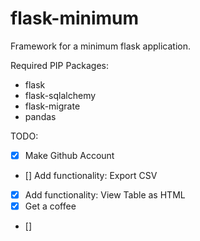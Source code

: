 # flask-minimum
Framework for a minimum flask application.

Required PIP Packages:
- flask
- flask-sqlalchemy
- flask-migrate
- pandas

TODO:
- [x] Make Github Account
- [] Add functionality: Export CSV
- [x] Add functionality: View Table as HTML
- [x] Get a coffee
- [] 
